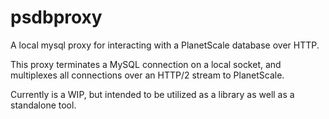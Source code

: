 # psdbproxy

A local mysql proxy for interacting with a PlanetScale database over HTTP.

This proxy terminates a MySQL connection on a local socket, and multiplexes all connections over an HTTP/2 stream to PlanetScale.

Currently is a WIP, but intended to be utilized as a library as well as a standalone tool.
